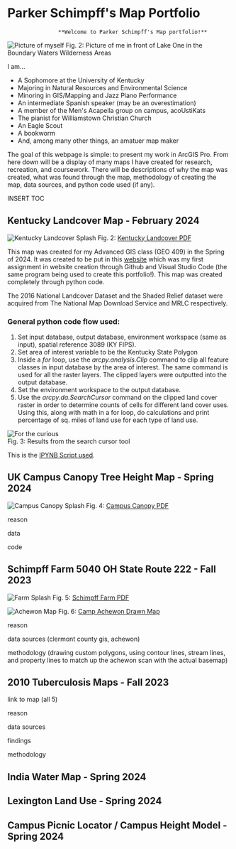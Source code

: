 # Parker Schimpff's Map Portfolio

                    **Welcome to Parker Schimpff's Map portfolio!**

![Picture of myself](./good-picture.jpg)
Fig. 2: Picture of me in front of Lake One in the Boundary Waters Wilderness Areas

I am...
- A Sophomore at the University of Kentucky
- Majoring in Natural Resources and Environmental Science
- Minoring in GIS/Mapping and Jazz Piano Performance
- An intermediate Spanish speaker (may be an overestimation)
- A member of the Men's Acapella group on campus, acoUstiKats
- The pianist for Williamstown Christian Church
- An Eagle Scout
- A bookworm
- And, among many other things, an amatuer map maker

The goal of this webpage is simple: to present my work in ArcGIS Pro. From here down will be a display of many maps I have created for research, recreation, and coursework. There will be descriptions of why the map was created, what was found through the map, methodology of creating the map, data sources, and python code used (if any).

INSERT TOC

## Kentucky Landcover Map - February 2024

![Kentucky Landcover Splash](./maps/kyLandcover.jpg)
Fig. 2: [Kentucky Landcover PDF](./maps/kyLandcover.pdf)

This map was created for my Advanced GIS class (GEO 409) in the Spring of 2024. It was created to be put in this [website](https://schimpffafa.github.io/geo409-field-trip/) which was my first assignment in website creation through Github and Visual Studio Code (the same program being used to create this portfolio!). This map was created completely through python code.

The 2016 National Landcover Dataset and the Shaded Relief dataset were acquired from The National Map Download Service and MRLC respectively.

### General python code flow used:

1. Set input database, output database, environment workspace (same as input), spatial reference 3089 (KY FIPS).
2. Set area of interest variable to be the Kentucky State Polygon
3. Inside a *for* loop, use the *arcpy.analysis.Clip* command to clip all feature classes in input database by the area of interest.  The same command is used for all the raster layers. The clipped layers were outputted into the output database.
4. Set the environment workspace to the output database.
5. Use the *arcpy.da.SearchCursor* command on the clipped land cover raster in order to determine counts of cells for different land cover uses. Using this, along with math in a for loop, do calculations and print percentage of sq. miles of land use for each type of land use.

![For the curious](./curiousity.JPG)  
Fig. 3: Results from the search cursor tool

This is the [IPYNB Script used](./scripts/landcoverClipping.ipynb).

## UK Campus Canopy Tree Height Map - Spring 2024

![Campus Canopy Splash](./maps/CanopyHeightModel.jpg)
Fig. 4: [Campus Canopy PDF](./maps/CanopyHeightModel.pdf)

reason

data

code

## Schimpff Farm 5040 OH State Route 222 - Fall 2023

![Farm Splash](./maps/farmPrint.jpg)
Fig. 5: [Schimpff Farm PDF](./maps/farmPrint.pdf)

![Achewon Map](./maps/achewon.jpg)
Fig. 6: [Camp Achewon Drawn Map](./maps/achewon.pdf)

reason

data sources (clermont county gis, achewon)

methodology (drawing custom polygons, using contour lines, stream lines, and property lines to match up the achewon scan with the actual basemap)

## 2010 Tuberculosis Maps - Fall 2023

link to map (all 5)

reason

data sources

findings

methodology

## India Water Map - Spring 2024

## Lexington Land Use - Spring 2024

## Campus Picnic Locator / Campus Height Model - Spring 2024